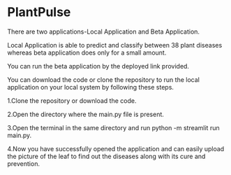 # PlantPulse
There are two applications-Local Application and Beta Application.

Local Application is able to predict and classify between 38 plant diseases whereas beta application does only for a small amount.

You can run the beta application by the deployed link provided.

You can download the code or clone the repository to run the local application on your local system by following these steps.

1.Clone the repository or download the code.

2.Open the directory where the main.py file is present.

3.Open the terminal in the same directory and run python -m streamlit run main.py.

4.Now you have successfully opened the application and can easily upload the picture of the leaf to find out the diseases along with its cure and prevention.

